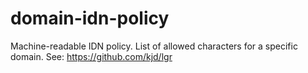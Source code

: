 domain-idn-policy
=================

Machine-readable IDN policy. List of allowed characters for a specific domain. See: https://github.com/kjd/lgr
